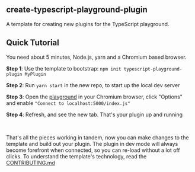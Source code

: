 ## create-typescript-playground-plugin

A template for creating new plugins for the TypeScript playground.

<h2>Quick Tutorial</h2>
<p>You need about 5 minutes, Node.js, yarn and a Chromium based browser.</p>
<p><b>Step 1</b>: Use the template to bootstrap: <code>npm init typescript-playground-plugin MyPlugin</code></p>
<p><b>Step 2</b>: Run <code>yarn start</code> in the new repo, to start up the local dev server</p>
<p><b>Step 3</b>: Open the <a href={withPrefix("/en/play")}>playground</a> in your Chromium browser, click "Options" and enable <code>"Connect to localhost:5000/index.js"</code></p>
<p><b>Step 4</b>: Refresh, and see the new tab. That's your plugin up and running</p>
<p>&nbsp;</p>
<p>That's all the pieces working in tandem, now you can make changes to the template and build out your plugin. The plugin in dev mode will always become forefront when connected, so you can re-load without a lot off clicks. To understand the template's technology, read the <a href='https://github.com/microsoft/TypeScript-Website/blob/v2/packages/create-playground-plugin/template/CONTRIBUTING.md'>CONTRIBUTING.md</a></p>
